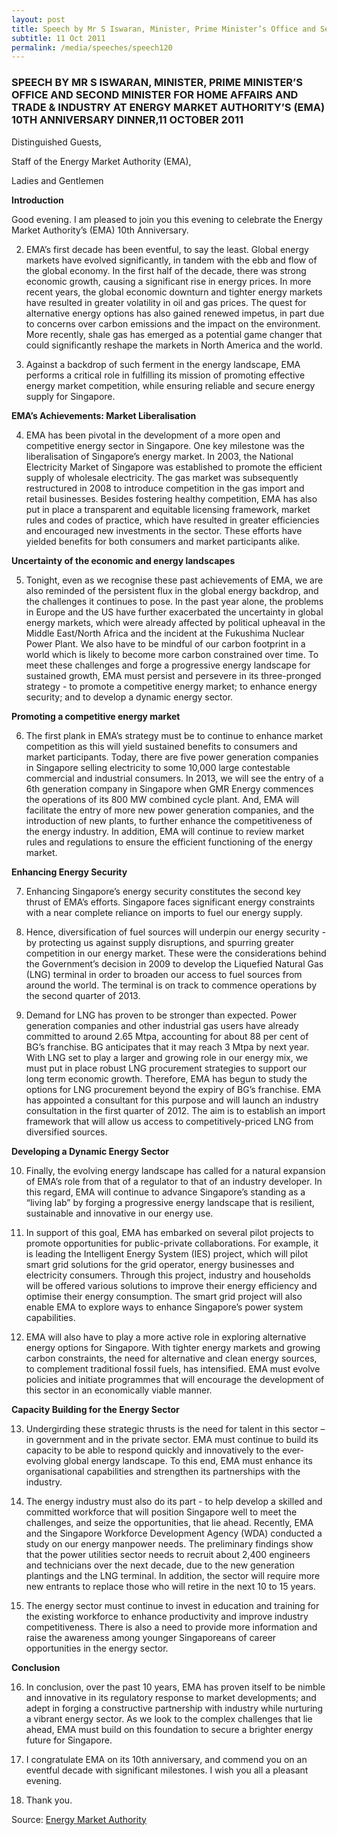 ```yaml
---
layout: post
title: Speech by Mr S Iswaran, Minister, Prime Minister’s Office and Second Minister for Home Affairs and Trade & Industry at Energy Market Authority’s (EMA) 10th Anniversary Dinner,11 October 2011
subtitle: 11 Oct 2011
permalink: /media/speeches/speech120
---
```


### SPEECH BY MR S ISWARAN, MINISTER, PRIME MINISTER’S OFFICE AND SECOND MINISTER FOR HOME AFFAIRS AND TRADE & INDUSTRY AT ENERGY MARKET AUTHORITY’S (EMA) 10TH ANNIVERSARY DINNER,11 OCTOBER 2011

Distinguished Guests,

Staff of the Energy Market Authority (EMA),

Ladies and Gentlemen

**Introduction**

Good evening. I am pleased to join you this evening to celebrate the Energy Market Authority’s (EMA) 10th Anniversary.

2. EMA’s first decade has been eventful, to say the least. Global energy markets have evolved significantly, in tandem with the ebb and flow of the global economy. In the first half of the decade, there was strong economic growth, causing a significant rise in energy prices. In more recent years, the global economic downturn and tighter energy markets have resulted in greater volatility in oil and gas prices. The quest for alternative energy options has also gained renewed impetus, in part due to concerns over carbon emissions and the impact on the environment. More recently, shale gas has emerged as a potential game changer that could significantly reshape the markets in North America and the world.

3. Against a backdrop of such ferment in the energy landscape, EMA performs a critical role in fulfilling its mission of promoting effective energy market competition, while ensuring reliable and secure energy supply for Singapore.

**EMA’s Achievements: Market Liberalisation**

4. EMA has been pivotal in the development of a more open and competitive energy sector in Singapore. One key milestone was the liberalisation of Singapore’s energy market. In 2003, the National Electricity Market of Singapore was established to promote the efficient supply of wholesale electricity. The gas market was subsequently restructured in 2008 to introduce competition in the gas import and retail businesses. Besides fostering healthy competition, EMA has also put in place a transparent and equitable licensing framework, market rules and codes of practice, which have resulted in greater efficiencies and encouraged new investments in the sector. These efforts have yielded benefits for both consumers and market participants alike.

**Uncertainty of the economic and energy landscapes**


5. Tonight, even as we recognise these past achievements of EMA, we are also reminded of the persistent flux in the global energy backdrop, and the challenges it continues to pose. In the past year alone, the problems in Europe and the US have further exacerbated the uncertainty in global energy markets, which were already affected by political upheaval in the Middle East/North Africa and the incident at the Fukushima Nuclear Power Plant. We also have to be mindful of our carbon footprint in a world which is likely to become more carbon constrained over time. To meet these challenges and forge a progressive energy landscape for sustained growth, EMA must persist and persevere in its three-pronged strategy - to promote a competitive energy market; to enhance energy security; and to develop a dynamic energy sector.

**Promoting a competitive energy market**

6. The first plank in EMA’s strategy must be to continue to enhance market competition as this will yield sustained benefits to consumers and market participants. Today, there are five power generation companies in Singapore selling electricity to some 10,000 large contestable commercial and industrial consumers. In 2013, we will see the entry of a 6th generation company in Singapore when GMR Energy commences the operations of its 800 MW combined cycle plant. And, EMA will facilitate the entry of more new power generation companies, and the introduction of new plants, to further enhance the competitiveness of the energy industry. In addition, EMA will continue to review market rules and regulations to ensure the efficient functioning of the energy market.

**Enhancing Energy Security**

7. Enhancing Singapore’s energy security constitutes the second key thrust of EMA’s efforts. Singapore faces significant energy constraints with a near complete reliance on imports to fuel our energy supply.

8. Hence, diversification of fuel sources will underpin our energy security - by protecting us against supply disruptions, and spurring greater competition in our energy market. These were the considerations behind the Government’s decision in 2009 to develop the Liquefied Natural Gas (LNG) terminal in order to broaden our access to fuel sources from around the world. The terminal is on track to commence operations by the second quarter of 2013.

9. Demand for LNG has proven to be stronger than expected. Power generation companies and other industrial gas users have already committed to around 2.65 Mtpa, accounting for about 88 per cent of BG’s franchise. BG anticipates that it may reach 3 Mtpa by next year. With LNG set to play a larger and growing role in our energy mix, we must put in place robust LNG procurement strategies to support our long term economic growth. Therefore, EMA has begun to study the options for LNG procurement beyond the expiry of BG’s franchise. EMA has appointed a consultant for this purpose and will launch an industry consultation in the first quarter of 2012. The aim is to establish an import framework that will allow us access to competitively-priced LNG from diversified sources.

**Developing a Dynamic Energy Sector**

10. Finally, the evolving energy landscape has called for a natural expansion of EMA’s role from that of a regulator to that of an industry developer. In this regard, EMA will continue to advance Singapore’s standing as a “living lab” by forging a progressive energy landscape that is resilient, sustainable and innovative in our energy use.

11. In support of this goal, EMA has embarked on several pilot projects to promote opportunities for public-private collaborations. For example, it is leading the Intelligent Energy System (IES) project, which will pilot smart grid solutions for the grid operator, energy businesses and electricity consumers. Through this project, industry and households will be offered various solutions to improve their energy efficiency and optimise their energy consumption. The smart grid project will also enable EMA to explore ways to enhance Singapore’s power system capabilities.

12. EMA will also have to play a more active role in exploring alternative energy options for Singapore. With tighter energy markets and growing carbon constraints, the need for alternative and clean energy sources, to complement traditional fossil fuels, has intensified. EMA must evolve policies and initiate programmes that will encourage the development of this sector in an economically viable manner.

**Capacity Building for the Energy Sector**

13. Undergirding these strategic thrusts is the need for talent in this sector – in government and in the private sector. EMA must continue to build its capacity to be able to respond quickly and innovatively to the ever-evolving global energy landscape. To this end, EMA must enhance its organisational capabilities and strengthen its partnerships with the industry.

14. The energy industry must also do its part - to help develop a skilled and committed workforce that will position Singapore well to meet the challenges, and seize the opportunities, that lie ahead. Recently, EMA and the Singapore Workforce Development Agency (WDA) conducted a study on our energy manpower needs. The preliminary findings show that the power utilities sector needs to recruit about 2,400 engineers and technicians over the next decade, due to the new generation plantings and the LNG terminal. In addition, the sector will require more new entrants to replace those who will retire in the next 10 to 15 years.

15. The energy sector must continue to invest in education and training for the existing workforce to enhance productivity and improve industry competitiveness. There is also a need to provide more information and raise the awareness among younger Singaporeans of career opportunities in the energy sector.

**Conclusion**


16. In conclusion, over the past 10 years, EMA has proven itself to be nimble and innovative in its regulatory response to market developments; and adept in forging a constructive partnership with industry while nurturing a vibrant energy sector. As we look to the complex challenges that lie ahead, EMA must build on this foundation to secure a brighter energy future for Singapore.

17. I congratulate EMA on its 10th anniversary, and commend you on an eventful decade with significant milestones. I wish you all a pleasant evening.

18. Thank you.

Source: [<a href="https://www.ema.gov.sg/speech.aspx?news_sid=20140609bot54WEvs7Lw" target="_blank">Energy Market Authority</a>](https://www.ema.gov.sg/speech.aspx?news_sid=20140609bot54WEvs7Lw)